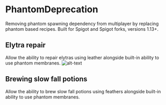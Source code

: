# PhantomDeprecation
Removing phantom spawning dependency from multiplayer by replacing phantom based recipes. Built for Spigot and Spigot forks, versions 1.13+.

## Elytra repair

Allow the ability to repair elytras using leather alongside built-in ability to use phantom membranes.
![alt-text](https://its.gamingti.me/CdYzYGYO "Shows elytra being repaired in anvil using leather")

## Brewing slow fall potions

Allow the ability to brew slow fall potions using feathers alongside built-in ability to use phantom membranes.
